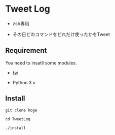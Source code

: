 # Tweet Log

* zsh専用

* その日どのコマンドをどれだけ使ったかをTweet

## Requirement

You need to insatll some modules.

* [tw](http://shokai.github.io/tw/)

* Python 3.x

## Install

```
git clone hoge

cd TweetLog

./install
```
